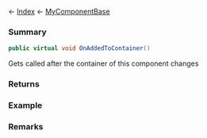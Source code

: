 ← [Index](Api-Index) ← [MyComponentBase](VRage.Game.Components.MyComponentBase)

### Summary

```csharp
public virtual void OnAddedToContainer()
```

Gets called after the container of this component changes

### Returns

### Example

### Remarks

